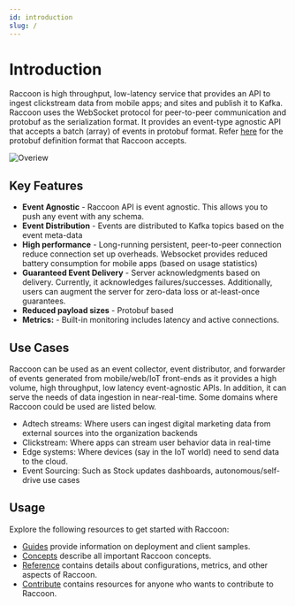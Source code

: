 ```yaml
---
id: introduction
slug: /
---
```


# Introduction

Raccoon is high throughput, low-latency service that provides an API to ingest clickstream data from mobile apps; and sites and publish it to Kafka. Raccoon uses the WebSocket protocol for peer-to-peer communication and protobuf as the serialization format. It provides an event-type agnostic API that accepts a batch \(array\) of events in protobuf format. Refer [here](https://github.com/raystack/proton/tree/main/raystack/raccoon) for the protobuf definition format that Raccoon accepts.

![Overiew](/assets/overview.svg)

## Key Features

- **Event Agnostic** - Raccoon API is event agnostic. This allows you to push any event with any schema.
- **Event Distribution** - Events are distributed to Kafka topics based on the event meta-data
- **High performance** - Long-running persistent, peer-to-peer connection reduce connection set up overheads. Websocket provides reduced battery consumption for mobile apps \(based on usage statistics\)
- **Guaranteed Event Delivery** - Server acknowledgments based on delivery. Currently, it acknowledges failures/successes. Additionally, users can augment the server for zero-data loss or at-least-once guarantees.
- **Reduced payload sizes** - Protobuf based
- **Metrics:** - Built-in monitoring includes latency and active connections.

## Use Cases

Raccoon can be used as an event collector, event distributor, and forwarder of events generated from mobile/web/IoT front-ends as it provides a high volume, high throughput, low latency event-agnostic APIs. In addition, it can serve the needs of data ingestion in near-real-time. Some domains where Raccoon could be used are listed below.

- Adtech streams: Where users can ingest digital marketing data from external sources into the organization backends
- Clickstream: Where apps can stream user behavior data in real-time
- Edge systems: Where devices \(say in the IoT world\) need to send data to the cloud.
- Event Sourcing: Such as Stock updates dashboards, autonomous/self-drive use cases

## Usage

Explore the following resources to get started with Raccoon:

- [Guides](https://github.com/raystack/raccoon/tree/48f454ac63a94d7c462d2146f115ba9a1789e1dc/docs/docs/guides/README.md) provide information on deployment and client samples.
- [Concepts](https://github.com/raystack/raccoon/tree/48f454ac63a94d7c462d2146f115ba9a1789e1dc/docs/docs/concepts/README.md) describe all important Raccoon concepts.
- [Reference](https://github.com/raystack/raccoon/tree/48f454ac63a94d7c462d2146f115ba9a1789e1dc/docs/docs/reference/README.md) contains details about configurations, metrics, and other aspects of Raccoon.
- [Contribute](https://github.com/raystack/raccoon/tree/48f454ac63a94d7c462d2146f115ba9a1789e1dc/docs/docs/contribute/contribution.md) contains resources for anyone who wants to contribute to Raccoon.
